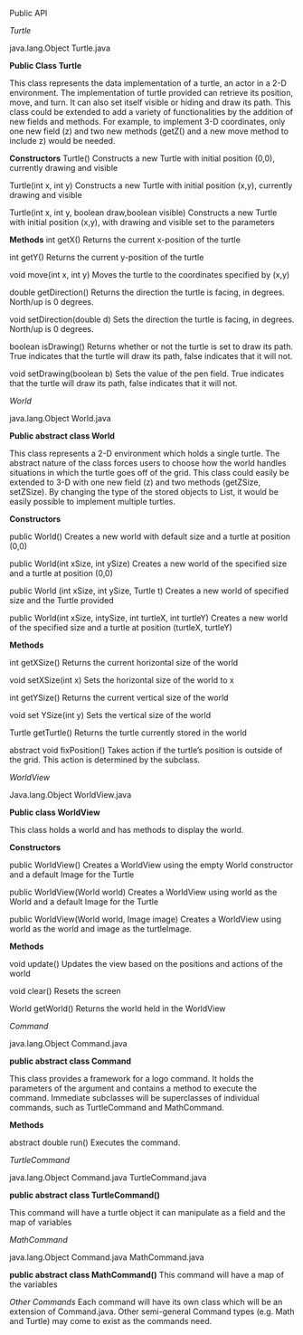 ﻿Public API

*Turtle*

java.lang.Object
	Turtle.java
	
**Public Class Turtle**

This class represents the data implementation of a turtle, an actor in a 2-D environment. The implementation of turtle provided can retrieve its position, move, and turn. It can also set itself visible or hiding and draw its path. This class could be extended to add a variety of functionalities by the addition of new fields and methods. For example, to implement 3-D coordinates, only one new field (z) and two new methods (getZ() and a new move method to include z) would be needed. 

**Constructors**
Turtle()
Constructs a new Turtle with initial position (0,0), currently drawing and visible

Turtle(int x, int y)
Constructs a new Turtle with initial position (x,y), currently drawing and visible

Turtle(int x, int y, boolean draw,boolean visible)
Constructs a new Turtle with initial position (x,y), with drawing and visible set to the parameters

**Methods** 
int getX()
Returns the current x-position of the turtle

int getY()
Returns the current y-position of the turtle

void move(int x, int y)
Moves the turtle to the coordinates specified by (x,y)

double getDirection()
Returns the direction the turtle is facing, in degrees. North/up is 0 degrees.

void setDirection(double d)
Sets the direction the turtle is facing, in degrees. North/up is 0 degrees. 

boolean isDrawing() 
Returns whether or not the turtle is set to draw its path. True indicates that the turtle will draw its path, false indicates that it will not.

void setDrawing(boolean b)
Sets the value of the pen field. True indicates that the turtle will draw its path, false indicates that it will not.

*World*

java.lang.Object
	World.java
	
**Public abstract class World**

This class represents a 2-D environment which holds a single turtle. The abstract nature of the class forces users to choose how the world handles situations in which the turtle goes off of the grid. This class could easily be extended to 3-D with one new field (z) and two methods (getZSize, setZSize). By changing the type of the stored objects to List<Turtle>, it would be easily possible to implement multiple turtles. 

**Constructors**

public World()
Creates a new world with default size and a turtle at position (0,0)

public World(int xSize, int ySize)
Creates a new world of the specified size and a turtle at position (0,0)

public World (int xSize, int ySize, Turtle t)
Creates a new world of specified size and the Turtle provided

public World(int xSize, intySize, int turtleX, int turtleY)
Creates a new world of the specified size and a turtle at position (turtleX, turtleY)

**Methods**

int getXSize()
Returns the current horizontal size of the world

void setXSize(int x)
Sets the horizontal size of the world to x

int getYSize() 
Returns the current vertical size of the world

void set YSize(int y)
Sets the vertical size of the world

Turtle getTurtle()
Returns the turtle currently stored in the world

abstract void fixPosition()
Takes action if the turtle’s position is outside of the grid. This action is determined by the subclass.

*WorldView*

Java.lang.Object
	WorldView.java
	
**Public class WorldView**

This class holds a world and has methods to display the world.

**Constructors**

public WorldView()
Creates a WorldView using the empty World constructor and a default Image for the Turtle

public WorldView(World world)
Creates a WorldView using world as the World and a default Image for the Turtle

public WorldView(World world, Image image)
Creates a WorldView using world as the world and image as the turtleImage.

**Methods**

void update()
Updates the view based on the positions and actions of the world

void clear()
Resets the screen

World getWorld()
Returns the world held in the WorldView

*Command*

java.lang.Object
	Command.java
	
**public abstract class Command**

This class provides a framework for a logo command. It holds the parameters of the argument and contains a method to execute the command. Immediate subclasses will be superclasses of individual commands, such as TurtleCommand and MathCommand.

**Methods**

abstract double run()
Executes the command.

*TurtleCommand*

java.lang.Object
	Command.java
		TurtleCommand.java
		
**public abstract class TurtleCommand()**

This command will have a turtle object it can manipulate as a field and the map of variables

*MathCommand*

java.lang.Object
	Command.java
		MathCommand.java
		
**public abstract class MathCommand()**
This command will have a map of the variables

*Other Commands*
Each command will have its own class which will be an extension of Command.java. Other semi-general Command types (e.g. Math and Turtle) may come to exist as the commands need.



